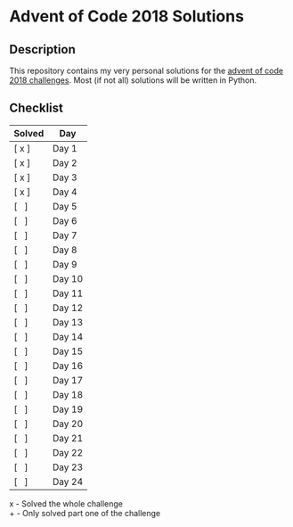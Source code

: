 # Advent of Code 2018 Solutions #
## Description ##
This repository contains my very personal solutions for
the [advent of code 2018 challenges](https://adventofcode.com/2018).
Most (if not all) solutions will be written in Python.

## Checklist ##
| Solved | Day |
| ---------- | ---------- |
| [ x ] | Day 1 |
| [ x ] | Day 2 |
| [ x ] | Day 3 |
| [ x ] | Day 4 |
| [ &nbsp; ] | Day 5 |
| [ &nbsp; ] | Day 6 |
| [ &nbsp; ] | Day 7 |
| [ &nbsp; ] | Day 8 |
| [ &nbsp; ] | Day 9 |
| [ &nbsp; ] | Day 10 |
| [ &nbsp; ] | Day 11 |
| [ &nbsp; ] | Day 12 |
| [ &nbsp; ] | Day 13 |
| [ &nbsp; ] | Day 14 |
| [ &nbsp; ] | Day 15 |
| [ &nbsp; ] | Day 16 |
| [ &nbsp; ] | Day 17 |
| [ &nbsp; ] | Day 18 |
| [ &nbsp; ] | Day 19 |
| [ &nbsp; ] | Day 20 |
| [ &nbsp; ] | Day 21 |
| [ &nbsp; ] | Day 22 |
| [ &nbsp; ] | Day 23 |
| [ &nbsp; ] | Day 24 |

x - Solved the whole challenge<br>
\+ - Only solved part one of the challenge
